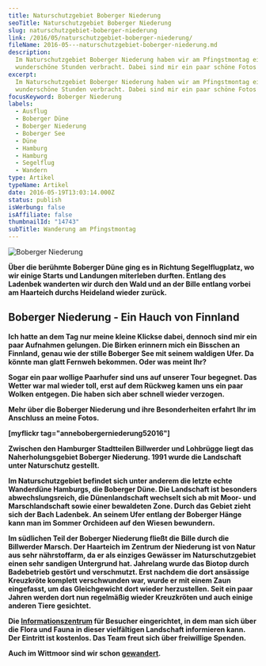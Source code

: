 ```yaml
---
title: Naturschutzgebiet Boberger Niederung
seoTitle: Naturschutzgebiet Boberger Niederung
slug: naturschutzgebiet-boberger-niederung
link: /2016/05/naturschutzgebiet-boberger-niederung/
fileName: 2016-05---naturschutzgebiet-boberger-niederung.md
description:
  Im Naturschutzgebiet Boberger Niederung haben wir am Pfingstmontag ein paar
  wunderschöne Stunden verbracht. Dabei sind mir ein paar schöne Fotos gelungen.
excerpt:
  Im Naturschutzgebiet Boberger Niederung haben wir am Pfingstmontag ein paar
  wunderschöne Stunden verbracht. Dabei sind mir ein paar schöne Fotos gelungen.
focusKeyword: Boberger Niederung
labels:
  - Ausflug
  - Boberger Düne
  - Boberger Niederung
  - Boberger See
  - Düne
  - Hamburg
  - Hamburg
  - Segelflug
  - Wandern
type: Artikel
typeName: Artikel
date: 2016-05-19T13:03:14.000Z
status: publish
isWerbung: false
isAffiliate: false
thumbnailId: "14743"
subTitle: Wanderung am Pfingstmontag
---
```


![Boberger Niederung](http://cardamonchai.com/wp-content/uploads/2016/05/26506130043_84ea04dd6d_z.jpg)

<strong>

Über die berühmte Boberger Düne ging es in Richtung Segelflugplatz, wo wir
einige Starts und Landungen miterleben durften. Entlang des Ladenbek wanderten
wir durch den Wald und an der Bille entlang vorbei am Haarteich durchs Heideland
wieder zurück.

## Boberger Niederung - Ein Hauch von Finnland

Ich hatte an dem Tag nur meine kleine Klickse dabei, dennoch sind mir ein paar
Aufnahmen gelungen. Die Birken erinnern mich ein Bisschen an Finnland, genau wie
der stille Boberger See mit seinem waldigen Ufer. Da könnte man glatt Fernweh
bekommen. Oder was meint Ihr?

Sogar ein paar wollige Paarhufer sind uns auf unserer Tour begegnet. Das Wetter
war mal wieder toll, erst auf dem Rückweg kamen uns ein paar Wolken entgegen.
Die haben sich aber schnell wieder verzogen.

Mehr über die Boberger Niederung und ihre Besonderheiten erfahrt Ihr im
Anschluss an meine Fotos.

[myflickr tag="annebobergerniederung52016"]

Zwischen den Hamburger Stadtteilen Billwerder und Lohbrügge liegt das
Naherholungsgebiet Boberger Niederung. 1991 wurde die Landschaft unter
Naturschutz gestellt.

Im Naturschutzgebiet befindet sich unter anderem die letzte echte Wanderdüne
Hamburgs, die Boberger Düne. Die Landschaft ist besonders abwechslungsreich, die
Dünenlandschaft wechselt sich ab mit Moor- und Marschlandschaft sowie einer
bewaldeten Zone. Durch das Gebiet zieht sich der Bach Ladenbek. An seinem Ufer
entlang der Boberger Hänge kann man im Sommer Orchideen auf den Wiesen
bewundern.

Im südlichen Teil der Boberger Niederung fließt die Bille durch die Billwerder
Marsch. Der Haarteich im Zentrum der Niederung ist von Natur aus sehr
nährstoffarm, da er als einziges Gewässer im Naturschutzgebiet einen sehr
sandigen Untergrund hat. Jahrelang wurde das Biotop durch Badebetrieb gestört
und verschmutzt. Erst nachdem die dort ansässige Kreuzkröte komplett
verschwunden war, wurde er mit einem Zaun eingefasst, um das Gleichgewicht dort
wieder herzustellen. Seit ein paar Jahren werden dort nun regelmäßig wieder
Kreuzkröten und auch einige anderen Tiere gesichtet.

Die [Informationszentrum](/2015/09/indian-summer-im-loki-schmidt-garten/) für
Besucher eingerichtet, in dem man sich über die Flora und Fauna in dieser
vielfältigen Landschaft informieren kann. Der Eintritt ist kostenlos. Das Team
freut sich über freiwillige Spenden.

Auch im Wittmoor sind wir schon
[gewandert](/2016/01/wandern-im-hamburger-wittmoor/).

[](/2015/03/die-ultimative-vegane-festivalliste)
